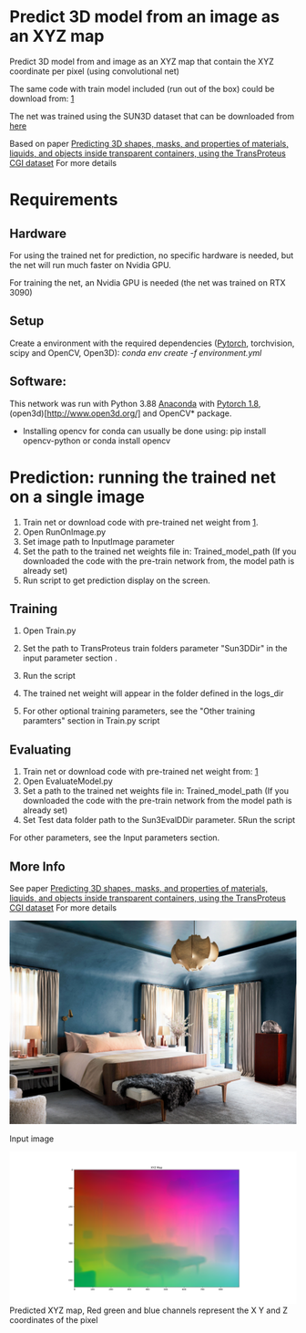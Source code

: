 # Predict 3D model from an image as an XYZ map

Predict 3D model from and image  as an XYZ map that contain the XYZ coordinate per pixel (using convolutional net)

The same code with train model included (run out of the box) could be download from: [1](https://icedrive.net/0/531cYPvuTo)

The net was trained using the SUN3D dataset that can be downloaded from [here](http://sun3d.cs.princeton.edu/) 

Based on paper [Predicting 3D shapes, masks, and properties of materials, liquids, and
objects inside transparent containers, using the TransProteus CGI dataset](https://arxiv.org/pdf/2109.07577.pdf) For more details

# Requirements
## Hardware
For using the trained net for prediction, no specific hardware is needed, but the net will run much faster on Nvidia GPU.

For training the net, an Nvidia GPU is needed (the net was trained on RTX 3090)

## Setup
Create a environment with the required dependencies ([Pytorch](https://pytorch.org/), torchvision, scipy and OpenCV, Open3D): *conda env create -f environment.yml*

## Software:
This network was run with Python 3.88 [Anaconda](https://www.anaconda.com/download/) with  [Pytorch 1.8](https://pytorch.org/), (open3d)[http://www.open3d.org/] and OpenCV* package.
* Installing opencv for conda can usually be done using: pip install opencv-python or conda install opencv

# Prediction: running the trained net on  a single image

1. Train net or download code with pre-trained net weight from [1](https://icedrive.net/0/531cYPvuTo).
2. Open RunOnImage.py
3. Set image path to InputImage parameter
4. Set the path to the trained net weights  file in: Trained_model_path  (If you downloaded the code with the pre-train network from, the model path is already set) 
5. Run script to get prediction display on the screen.


## Training

1. Open Train.py
3. Set the path to TransProteus train folders parameter "Sun3DDir" in the input parameter section . 


4. Run the script
5. The trained net weight will appear in the folder defined in the  logs_dir 
6. For other optional training parameters, see the "Other training paramters" section in Train.py script

## Evaluating 

1. Train net or download code with pre-trained net weight from: [1](https://icedrive.net/0/531cYPvuTo)
2. Open EvaluateModel.py
3. Set a path to the trained net weights  file in: Trained_model_path  (If you downloaded the code with the pre-train network from  the model path is already set) 
4. Set Test data folder  path to the  Sun3EvalDDir parameter.
5Run the script

For other parameters, see the Input parameters section.


## More Info 
See paper [Predicting 3D shapes, masks, and properties of materials, liquids, and
objects inside transparent containers, using the TransProteus CGI dataset](https://arxiv.org/pdf/2109.07577.pdf) For more details

![](Example/Test.jpg)

Input image

![](XYZ_MAP.png)
Predicted XYZ map, Red green and blue channels represent the X Y and Z coordinates of the pixel

